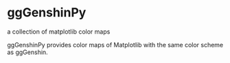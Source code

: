 # ggGenshinPy
a collection of matplotlib color maps

ggGenshinPy provides color maps of Matplotlib with the same color scheme as ggGenshin.

